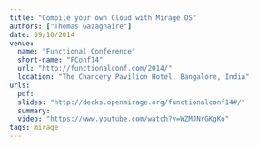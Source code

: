 ```yaml
---
title: "Compile your own Cloud with Mirage OS"
authors: ["Thomas Gazagnaire"]
date: 09/10/2014
venue:
  name: "Functional Conference"
  short-name: "FConf14"
  url: "http://functionalconf.com/2014/"
  location: "The Chancery Pavilion Hotel, Bangalore, India"
urls:
  pdf:
  slides: "http://decks.openmirage.org/functionalconf14#/"
  summary:
  video: "https://www.youtube.com/watch?v=WZMJNrGKgKo"
tags: mirage
---
```

